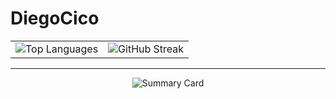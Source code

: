 # DiegoCico

<div align="center">
  
<table>
  <tr>
    <td>
      <img src="https://github-readme-stats.vercel.app/api/top-langs?username=diegocico&theme=material-palenight&hide_border=true&layout=compact&langs_count=10&card_width=333" alt="Top Languages">
    </td>
    <td>
      <img src="https://github-readme-streak-stats.herokuapp.com/?user=DiegoCico&theme=dark" alt="GitHub Streak">
    </td>
  </tr>
</table>

---

![Summary Card](https://github-profile-summary-cards.vercel.app/api/cards/profile-details?username=DiegoCico&theme=radical)

</div>

